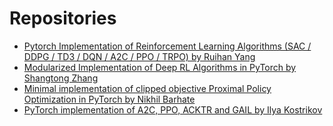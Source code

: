 # Repositories

- [Pytorch Implementation of Reinforcement Learning Algorithms (SAC / DDPG / TD3 / DQN / A2C / PPO / TRPO) by Ruihan Yang](https://github.com/RchalYang/torchrl)
- [Modularized Implementation of Deep RL Algorithms in PyTorch by Shangtong Zhang](https://github.com/ShangtongZhang/DeepRL)
- [Minimal implementation of clipped objective Proximal Policy Optimization in PyTorch by Nikhil Barhate](https://github.com/nikhilbarhate99/PPO-PyTorch)
- [PyTorch implementation of A2C, PPO, ACKTR and GAIL by Ilya Kostrikov](https://github.com/ikostrikov/pytorch-a2c-ppo-acktr-gail)
